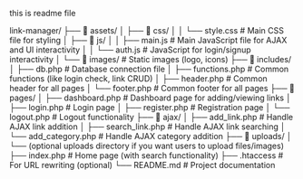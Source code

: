 this is readme file

link-manager/
├── 📂 assets/
│   ├── 📂 css/
│   │   └── style.css        # Main CSS file for styling
│   ├── 📂 js/
│   │   ├── main.js          # Main JavaScript file for AJAX and UI interactivity
│   │   └── auth.js          # JavaScript for login/signup interactivity
│   └── 📂 images/           # Static images (logo, icons)
├── 📂 includes/
│   ├── db.php               # Database connection file
│   ├── functions.php        # Common functions (like login check, link CRUD)
│   ├── header.php           # Common header for all pages
│   └── footer.php           # Common footer for all pages
├── 📂 pages/
│   ├── dashboard.php        # Dashboard page for adding/viewing links
│   ├── login.php            # Login page
│   ├── register.php         # Registration page
│   └── logout.php           # Logout functionality
├── 📂 ajax/
│   ├── add_link.php         # Handle AJAX link addition
│   ├── search_link.php      # Handle AJAX link searching
│   └── add_category.php     # Handle AJAX category addition
├── 📂 uploads/
│   └── (optional uploads directory if you want users to upload files/images)
├── index.php                # Home page (with search functionality)
├── .htaccess                # For URL rewriting (optional)
└── README.md                # Project documentation
